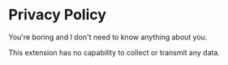 # Privacy Policy
You're boring and I don't need to know anything about you.

This extension has no capability to collect or transmit any data.
